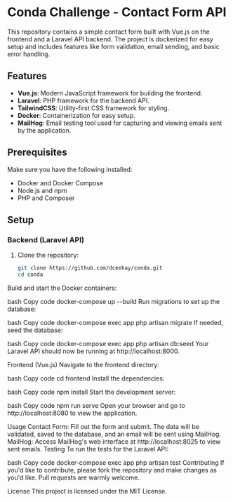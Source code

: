 # Conda Challenge - Contact Form API

This repository contains a simple contact form built with Vue.js on the frontend and a Laravel API backend. The project is dockerized for easy setup and includes features like form validation, email sending, and basic error handling.

## Features

- **Vue.js**: Modern JavaScript framework for building the frontend.
- **Laravel**: PHP framework for the backend API.
- **TailwindCSS**: Utility-first CSS framework for styling.
- **Docker**: Containerization for easy setup.
- **MailHog**: Email testing tool used for capturing and viewing emails sent by the application.

## Prerequisites

Make sure you have the following installed:

- Docker and Docker Compose
- Node.js and npm
- PHP and Composer

## Setup

### Backend (Laravel API)

1. Clone the repository:

   ```bash
   git clone https://github.com/dceekay/conda.git
   cd conda
Build and start the Docker containers:

bash
Copy code
docker-compose up --build
Run migrations to set up the database:

bash
Copy code
docker-compose exec app php artisan migrate
If needed, seed the database:

bash
Copy code
docker-compose exec app php artisan db:seed
Your Laravel API should now be running at http://localhost:8000.

Frontend (Vue.js)
Navigate to the frontend directory:

bash
Copy code
cd frontend
Install the dependencies:

bash
Copy code
npm install
Start the development server:

bash
Copy code
npm run serve
Open your browser and go to http://localhost:8080 to view the application.

Usage
Contact Form: Fill out the form and submit. The data will be validated, saved to the database, and an email will be sent using MailHog.
MailHog: Access MailHog's web interface at http://localhost:8025 to view sent emails.
Testing
To run the tests for the Laravel API:

bash
Copy code
docker-compose exec app php artisan test
Contributing
If you'd like to contribute, please fork the repository and make changes as you'd like. Pull requests are warmly welcome.

License
This project is licensed under the MIT License.